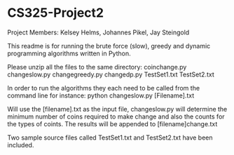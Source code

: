 # CS325-Project2
Project Members: Kelsey Helms, Johannes Pikel, Jay Steingold

This readme is for running the brute force (slow), greedy and dynamic programming algorithms written in Python.

Please unzip all the files to the same directory:
coinchange.py
changeslow.py
changegreedy.py
changedp.py
TestSet1.txt
TestSet2.txt

In order to run the algorithms they each need to be called from the command line for instance:
python changeslow.py [Filename].txt

Will use the [filename].txt as the input file, changeslow.py will determine the minimum number of coins required to make change
and also the counts for the types of coints.  The results will be appended to [filename]change.txt

Two sample source files called TestSet1.txt and TestSet2.txt have been included.
